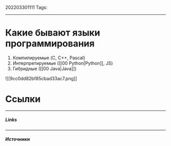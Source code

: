 202203301111
Tags:
___
#  Какие бывают языки программирования


1.  Компилируемые (C, C++, Pascal)
2. Интерпретируемые ([[00 Python|Python]], JS)
3. Гибридные ([[00 Java|Java]])

![[9cc0dd82bf85cbad33ac7.png]]

# Ссылки
___
##### Links


---
##### Источники
   
